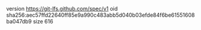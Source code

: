 version https://git-lfs.github.com/spec/v1
oid sha256:aec57ffd22640ff85e9a990c483abb5d040b03efde84f6be61551608ba047db9
size 616
